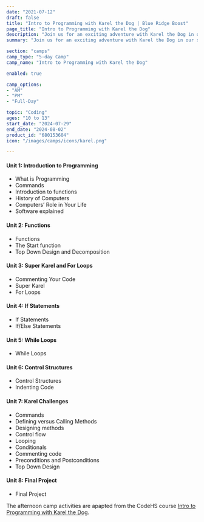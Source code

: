 ```yaml
---
date: "2021-07-12"
draft: false
title: "Intro to Programming with Karel the Dog | Blue Ridge Boost"
page_title: "Intro to Programming with Karel the Dog"
description: "Join us for an exciting adventure with Karel the Dog in our specially designed Intro to Programming course! Perfect for middle school students with no coding experience."
summary: "Join us for an exciting adventure with Karel the Dog in our specially designed Intro to Programming course! Perfect for middle school students with no coding experience.<br>🐶 Why Karel the Dog? Karel is not just any dog — he’s your gateway to the world of coding! In a fun, grid-based world, you’ll teach Karel to perform tasks, maneuver obstacles, and solve puzzles, all through programming. Campers will work through the challenges at their own pace under the expert guidance of Blue Ridge Boost instructors. Full-day campers are expected to complete almost all units."

section: "camps"
camp_type: "5-day Camp"
camp_name: "Intro to Programming with Karel the Dog"

enabled: true

camp_options: 
- "AM"
- "PM"
- "Full-Day"

topic: "Coding"
ages: "10 to 13"
start_date: "2024-07-29" 
end_date: "2024-08-02"
product_id: "680153604"
icon: "/images/camps/icons/karel.png"

---
```


<div class="container">
    <h4>Unit 1: Introduction to Programming</h4>
    <ul>
        <li>What is Programming</li>
        <li>Commands</li>
        <li>Introduction to functions</li>
        <li>History of Computers</li>
        <li>Computers’ Role in Your Life</li>
        <li>Software explained</li>
    </ul>
    <h4>Unit 2: Functions</h4>
    <ul>
        <li>Functions</li>
        <li>The Start function</li>
        <li>Top Down Design and Decomposition</li>
    </ul>
    <h4>Unit 3: Super Karel and For Loops</h4>
    <ul>
        <li>Commenting Your Code</li>
        <li>Super Karel</li>
        <li>For Loops</li>
    </ul>
    <h4>Unit 4: If Statements</h4>
    <ul>
        <li>If Statements</li>
        <li>If/Else Statements</li>
    </ul>
    <h4>Unit 5: While Loops</h4>
    <ul>
        <li>While Loops</li>
    </ul>
    <h4>Unit 6: Control Structures</h4>
    <ul>
        <li>Control Structures</li>
        <li>Indenting Code</li>
    </ul>
    <h4>Unit 7: Karel Challenges</h4>
    <ul>
        <li>Commands</li>
        <li>Defining versus Calling Methods</li>
        <li>Designing methods</li>
        <li>Control flow</li>
        <li>Looping</li>
        <li>Conditionals</li>
        <li>Commenting code</li>
        <li>Preconditions and Postconditions</li>
        <li>Top Down Design</li>
    </ul>
    <h4>Unit 8: Final Project</h4>
    <ul>
        <li>Final Project</li>
    </ul>
</div>

<div class="container">
The afternoon camp activities are apapted from the CodeHS course <a href="https://codehs.com/course/719/explore">Intro to Programming with Karel the Dog</a>. 
</div>